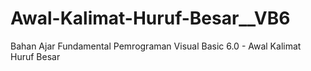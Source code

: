 # Awal-Kalimat-Huruf-Besar__VB6
Bahan Ajar Fundamental Pemrograman Visual Basic 6.0 - Awal Kalimat Huruf Besar
